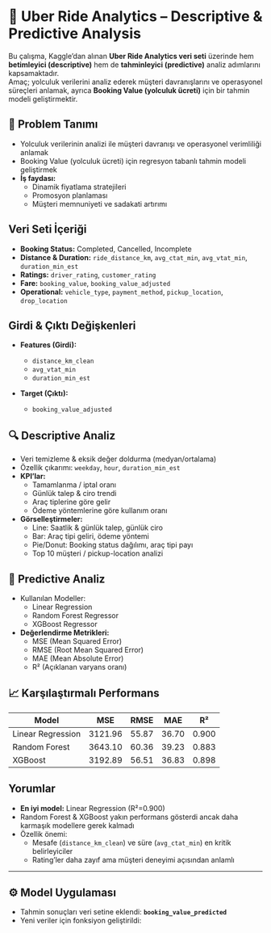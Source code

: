 # 🚖 Uber Ride Analytics – Descriptive & Predictive Analysis

Bu çalışma, Kaggle’dan alınan **Uber Ride Analytics veri seti** üzerinde hem **betimleyici (descriptive)** hem de **tahminleyici (predictive)** analiz adımlarını kapsamaktadır.  
Amaç; yolculuk verilerini analiz ederek müşteri davranışlarını ve operasyonel süreçleri anlamak, ayrıca **Booking Value (yolculuk ücreti)** için bir tahmin modeli geliştirmektir.  



## 📌 Problem Tanımı
- Yolculuk verilerinin analizi ile müşteri davranışı ve operasyonel verimliliği anlamak  
- Booking Value (yolculuk ücreti) için regresyon tabanlı tahmin modeli geliştirmek  
- **İş faydası:**  
  - Dinamik fiyatlama stratejileri  
  - Promosyon planlaması  
  - Müşteri memnuniyeti ve sadakati artırımı  


##  Veri Seti İçeriği
- **Booking Status:** Completed, Cancelled, Incomplete  
- **Distance & Duration:** `ride_distance_km`, `avg_ctat_min`, `avg_vtat_min`, `duration_min_est`  
- **Ratings:** `driver_rating`, `customer_rating`  
- **Fare:** `booking_value`, `booking_value_adjusted`  
- **Operational:** `vehicle_type`, `payment_method`, `pickup_location`, `drop_location`  



##  Girdi & Çıktı Değişkenleri
- **Features (Girdi):**  
  - `distance_km_clean`  
  - `avg_vtat_min`  
  - `duration_min_est`  
  
- **Target (Çıktı):**  
  - `booking_value_adjusted`  



## 🔍 Descriptive Analiz
- Veri temizleme & eksik değer doldurma (medyan/ortalama)  
- Özellik çıkarımı: `weekday`, `hour`, `duration_min_est`  
- **KPI’lar:**  
  - Tamamlanma / iptal oranı  
  - Günlük talep & ciro trendi  
  - Araç tiplerine göre gelir  
  - Ödeme yöntemlerine göre kullanım oranı  
- **Görselleştirmeler:**  
  -  Line: Saatlik & günlük talep, günlük ciro  
  -  Bar: Araç tipi geliri, ödeme yöntemi  
  -  Pie/Donut: Booking status dağılımı, araç tipi payı  
  -  Top 10 müşteri / pickup-location analizi  



## 🤖 Predictive Analiz
- Kullanılan Modeller:  
  - Linear Regression  
  - Random Forest Regressor  
  - XGBoost Regressor  
- **Değerlendirme Metrikleri:**  
  - MSE (Mean Squared Error)  
  - RMSE (Root Mean Squared Error)  
  - MAE (Mean Absolute Error)  
  - R² (Açıklanan varyans oranı)  



## 📈 Karşılaştırmalı Performans

| Model              | MSE     | RMSE   | MAE   | R²   |
|--------------------|---------|--------|-------|------|
| Linear Regression  | 3121.96 | 55.87  | 36.70 | 0.900 |
| Random Forest      | 3643.10 | 60.36  | 39.23 | 0.883 |
| XGBoost            | 3192.89 | 56.51  | 36.83 | 0.898 |


##  Yorumlar
- **En iyi model:** Linear Regression (R²=0.900)  
- Random Forest & XGBoost yakın performans gösterdi ancak daha karmaşık modellere gerek kalmadı  
- Özellik önemi:  
  - Mesafe (`distance_km_clean`) ve süre (`avg_ctat_min`) en kritik belirleyiciler  
  - Rating’ler daha zayıf ama müşteri deneyimi açısından anlamlı  


---

## ⚙️ Model Uygulaması
- Tahmin sonuçları veri setine eklendi: **`booking_value_predicted`**  
- Yeni veriler için fonksiyon geliştirildi:  

